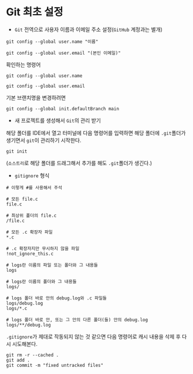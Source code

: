 # Git 최초 설정

- `Git` 전역으로 사용자 이름과 이메일 주소 설정(`GitHub` 계정과는 별개)
```text
git config --global user.name "이름"
```
```text
git config --global user.email "(본인 이메일)"
```
확인하는 명령어
```text
git config --global user.name
```
```text
git config --global user.email
```
기본 브랜치명을 변경하려면
```text
git config --global init.defaultBranch main
```

- 새 프로젝트를 생성해서 `Git`의 관리 받기

해당 폴더를 IDE에서 열고 터미널에 다음 명령어를 입력하면 해당 폴더에 `.git`폴더가 생기면서 `git`이 관리하기 시작한다.
```text
git init
```
(`소스트리`로 해당 폴더를 드래그해서 추가를 해도 `.git`폴더가 생긴다.)

- `gitignore` 형식
```text
# 이렇게 #를 사용해서 주석

# 모든 file.c
file.c

# 최상위 폴더의 file.c
/file.c

# 모든 .c 확장자 파일
*.c

# .c 확장자지만 무시하지 않을 파일
!not_ignore_this.c

# logs란 이름의 파일 또는 폴더와 그 내용들
logs

# logs란 이름의 폴더와 그 내용들
logs/

# logs 폴더 바로 안의 debug.log와 .c 파일들
logs/debug.log
logs/*.c

# logs 폴더 바로 안, 또는 그 안의 다른 폴더(들) 안의 debug.log
logs/**/debug.log
```
`.gitignore`가 제대로 작동되지 않는 것 같으면 다음 명령어로 캐시 내용을 삭제 후 다시 시도해본다.
```text
git rm -r --cached .
git add .
git commit -m "fixed untracked files"
```